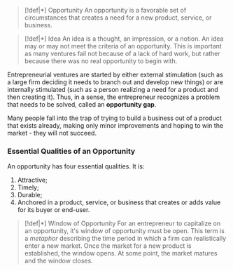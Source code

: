 
>[!def|*] Opportunity
>An opportunity is a favorable set of circumstances that creates a need for a new product, service, or business.

>[!def|*] Idea
>An idea is a thought, an impression, or a notion. An idea may or may not meet the criteria of an opportunity. This is important as many ventures fail not because of a lack of hard work, but rather because there was no real opportunity to begin with.

Entrepreneurial ventures are started by either external stimulation (such as a large firm deciding it needs to branch out and develop new things) or are internally stimulated (such as a person realizing a need for a product and then creating it). Thus, in a sense, the entrepreneur recognizes a problem that needs to be solved, called an **opportunity gap**. 

Many people fall into the trap of trying to build a business out of a product that exists already, making only minor improvements and hoping to win the market - they will not succeed. 

### Essential Qualities of an Opportunity
An opportunity has four essential qualities. It is: 
1. Attractive;
2. Timely;
3. Durable;
4. Anchored in a product, service, or business that creates or adds value for its buyer or end-user.

>[!def|*] Window of Opportunity
>For an entrepreneur to capitalize on an opportunity, it's window of opportunity must be open. This term is a *metaphor* describing the time period in which a firm can realistically enter a new market. Once the market for a new product is established, the window opens. At some point, the market matures and the window closes. 



